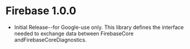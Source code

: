 # Firebase 1.0.0
- Initial Release--for Google-use only. This library defines the interface
needed to exchange data between FirebaseCore andFirebaseCoreDiagnostics.